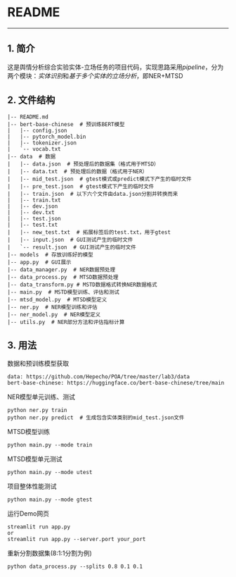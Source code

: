 # README
***
## 1. 简介
这是舆情分析综合实验实体-立场任务的项目代码，实现思路采用*pipeline*，分为两个模块：*实体识别*和*基于多个实体的立场分析*，即NER+MTSD
## 2. 文件结构
```
|-- README.md  
|-- bert-base-chinese  # 预训练BERT模型
|   |-- config.json 
|   |-- pytorch_model.bin 
|   |-- tokenizer.json
|   `-- vocab.txt 
|-- data  # 数据 
|   |-- data.json  # 预处理后的数据集（格式用于MTSD）
|   |-- data.txt  # 预处理后的数据（格式用于NER）
|   |-- mid_test.json  # gtest模式或predict模式下产生的临时文件
|   |-- pre_test.json  # gtest模式下产生的临时文件
|   |-- train.json  # 以下六个文件由data.json分割并转换而来
|   |-- train.txt
|   |-- dev.json
|   |-- dev.txt
|   |-- test.json
|   |-- test.txt
|   |-- new_test.txt  # 拓展标签后的test.txt，用于gtest
|   |-- input.json  # GUI测试产生的临时文件
|   `-- result.json  # GUI测试产生的临时文件
|-- models  # 存放训练好的模型
|-- app.py  # GUI展示
|-- data_manager.py  # NER数据预处理
|-- data_process.py  # MTSD数据预处理
|-- data_transform.py # MSTD数据格式转换NER数据格式
|-- main.py  # MSTD模型训练、评估和测试
|-- mtsd_model.py  # MTSD模型定义
|-- ner.py  # NER模型训练和评估 
|-- ner_model.py  # NER模型定义
|-- utils.py  # NER部分方法和评估指标计算
```
## 3. 用法

数据和预训练模型获取
```
data: https://github.com/Hepecho/POA/tree/master/lab3/data
bert-base-chinese: https://huggingface.co/bert-base-chinese/tree/main
```
NER模型单元训练、测试
```
python ner.py train
python ner.py predict  # 生成包含实体类别的mid_test.json文件
```
MTSD模型训练
```
python main.py --mode train
```
MTSD模型单元测试
```
python main.py --mode utest
```
项目整体性能测试
```
python main.py --mode gtest
```
运行Demo网页
```
streamlit run app.py
or
streamlit run app.py --server.port your_port
```
重新分割数据集(8:1:1分割为例)
```
python data_process.py --splits 0.8 0.1 0.1
```
